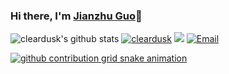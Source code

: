 ### Hi there, I'm [Jianzhu Guo](https://guojianzhu.com)👋
![cleardusk's github stats](https://github-readme-stats.vercel.app/api?username=cleardusk&show_icons=true&count_private=true&hide=prs&theme=default_repocard)
<a href="https://github.com/cleardusk"><img src="https://komarev.com/ghpvc/?username=cleardusk" alt="cleardusk" /></a>
<a href="https://github.com/cleardusk?tab=followers"><img src="https://img.shields.io/github/followers/cleardusk"></a>
<a href="mailto:guojianzhu1994@gmail.com"><img src="https://img.shields.io/badge/Email-guojianzhu1994@gmail.com-blue" alt="Email" /></a>


[![github contribution grid snake animation](https://cdn.jsdelivr.net/gh/cleardusk/cleardusk@output/github-contribution-grid-snake.svg)](https://github.com/cleardusk)